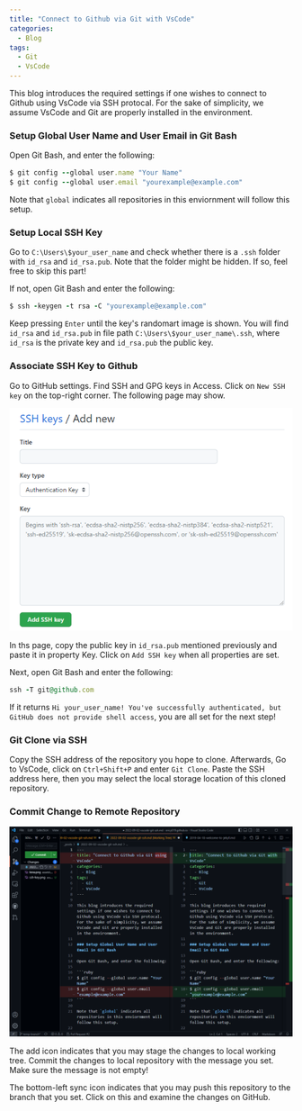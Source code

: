 ```yaml
---
title: "Connect to Github via Git with VsCode"
categories:
  - Blog
tags:
  - Git
  - VsCode
---
```


This blog introduces the required settings if one wishes to connect to Github using VsCode via SSH protocal. For the sake of simplicity, we assume VsCode and Git are properly installed in the environment.

### Setup Global User Name and User Email in Git Bash

Open Git Bash, and enter the following:

```ruby
$ git config --global user.name "Your Name"
$ git config --global user.email "yourexample@example.com"
```

Note that `global` indicates all repositories in this enviornment will follow this setup.

### Setup Local SSH Key

Go to `C:\Users\$your_user_name` and check whether there is a `.ssh` folder with `id_rsa` and `id_rsa.pub`. Note that the folder might be hidden. If so, feel free to skip this part!

If not, open Git Bash and enter the following:

```ruby
$ ssh -keygen -t rsa -C "yourexample@example.com"
```

Keep pressing `Enter` until the key's randomart image is shown. You will find `id_rsa` and `id_rsa.pub` in file path `C:\Users\$your_user_name\.ssh`, where `id_rsa` is the private key and `id_rsa.pub` the public key.

### Associate SSH Key to Github

Go to GitHub settings. Find SSH and GPG keys in Access. Click on `New SSH key` on the top-right corner. The following page may show.

![ssh-key](/assets/images/ssh-key.png)

In ths page, copy the public key in `id_rsa.pub` mentioned previously and paste it in property Key. Click on `Add SSH key` when all properties are set.

Next, open Git Bash and enter the following:

```ruby
ssh -T git@github.com
```

If it returns `Hi your_user_name! You've successfully authenticated, but GitHub does not provide shell access`, you are all set for the next step!

### Git Clone via SSH

Copy the SSH address of the repository you hope to clone. Afterwards, Go to VsCode, click on `Ctrl+Shift+P` and enter `Git Clone`. Paste the SSH address here, then you may select the local storage location of this cloned repository.

### Commit Change to Remote Repository

![commit-change](/assets/images/commit-change.png)

The add icon indicates that you may stage the changes to local working tree. Commit the changes to local repository with the message you set. Make sure the message is not empty! 

The bottom-left sync icon indicates that you may push this repository to the branch that you set. Click on this and examine the changes on GitHub.
